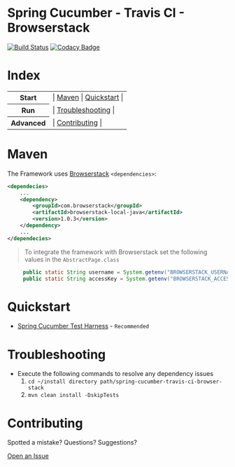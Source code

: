 # Spring Cucumber - Travis CI - Browserstack

[![Build Status](https://travis-ci.com/cmccarthyIrl/spring-cucumber-travis-ci-browser-stack.svg?branch=master)](https://travis-ci.com/cmccarthyIrl/spring-cucumber-travis-ci-browser-stack) [![Codacy Badge](https://app.codacy.com/project/badge/Grade/1047241f8b9542b7a6c53586f3117982)](https://www.codacy.com/gh/cmccarthyIrl/spring-cucumber-travis-ci-browser-stack/dashboard?utm_source=github.com&amp;utm_medium=referral&amp;utm_content=cmccarthyIrl/spring-cucumber-travis-ci-browser-stack&amp;utm_campaign=Badge_Grade)
 
# Index

<table> 
<tr>
  <th>Start</th>
  <td>
    | <a href="#maven">Maven</a> 
    | <a href="#quickstart">Quickstart</a> | 
  </td>
</tr>
<tr>
  <th>Run</th>
  <td>
    | <a href="#troubleshooting">Troubleshooting</a>    |
  </td>
</tr>
<tr>
  <th>Advanced</th>
  <td>
    | <a href="#contributing">Contributing</a> |
    </td>
</tr>
</table>
    
# Maven

The Framework uses [Browserstack](https://mvnrepository.com/artifact/com.browserstack/browserstack-local-java/1.0.3) `<dependencies>`:

```xml
<dependecies>
    ...
    <dependency>
        <groupId>com.browserstack</groupId>
        <artifactId>browserstack-local-java</artifactId>
        <version>1.0.3</version>
    </dependency>
    ...
</dependecies>
```
> To integrate the framework with Browserstack set the following values in the `AbstractPage.class`  

```java
     public static String username = System.getenv("BROWSERSTACK_USERNAME");
     public static String accessKey = System.getenv("BROWSERSTACK_ACCESS_KEY");
```
# Quickstart

- [Spring Cucumber Test Harness](https://github.com/cmccarthyIrl/spring-cucumber-test-harness) - `Recommended`

# Troubleshooting

- Execute the following commands to resolve any dependency issues
    1. `cd ~/install directory path/spring-cucumber-travis-ci-browser-stack`
    2. `mvn clean install -DskipTests` 
    
# Contributing

Spotted a mistake? Questions? Suggestions?

[Open an Issue](https://github.com/cmccarthyIrl/spring-cucumber-travis-ci-browser-stack/issues)


